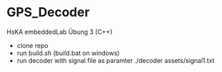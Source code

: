 # GPS_Decoder
HsKA embeddedLab Übung 3 (C++)

- clone repo
- run build.sh (build.bat on windows)
- run decoder with signal file as paramter
  ./decoder assets/signal1.txt
